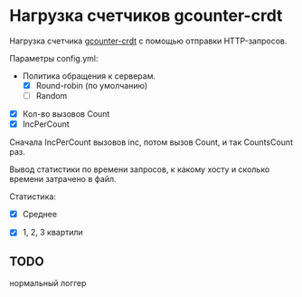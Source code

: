 # Нагрузка счетчиков gcounter-crdt

Нагрузка счетчика [gcounter-crdt](https://github.com/Dimedrolity/gcounter-crdt) с помощью отправки HTTP-запросов.

Параметры config.yml:
- Политика обращения к серверам. 
  - [x] Round-robin (по умолчанию)
  - [ ] Random
- [x] Кол-во вызовов Count
- [x] IncPerCount

Сначала IncPerCount вызовов inc, потом вызов Count, и так CountsCount раз.

Вывод статистики по времени запросов, к какому хосту и сколько времени затрачено в файл.

Статистика:
- [x] Среднее
- [x] 1, 2, 3 квартили


## TODO

нормальный логгер